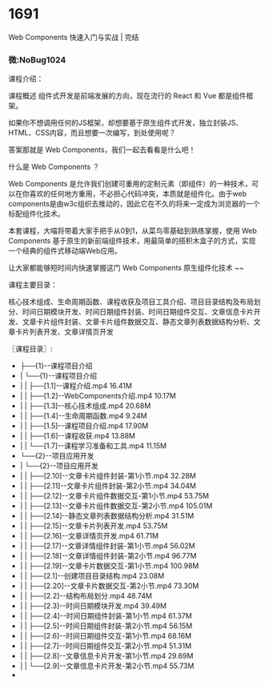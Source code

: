 # 1691
Web Components 快速入门与实战 | 完结

### 微:NoBug1024 


课程介绍：

课程概述
组件式开发是前端发展的方向，现在流行的 React 和 Vue 都是组件框架。

如果你不想调用任何的JS框架，却想要基于原生组件式开发，独立封装JS、HTML、CSS内容，而且想要一次编写，到处使用呢？

答案那就是 Web Components，我们一起去看看是什么吧！

什么是 Web Components ？

Web Components 是允许我们创建可重用的定制元素（即组件）的一种技术，可以在你喜欢的任何地方重用，不必担心代码冲突，本质就是组件化。由于web components是由w3c组织去推动的，因此它在不久的将来一定成为浏览器的一个标配组件化技术。

本套课程，大喵将带着大家手把手从0到1，从菜鸟零基础到熟练掌握，使用 Web Components 基于原生的新前端组件技术，用最简单的搭积木盒子的方式，实现一个经典的组件式移动端Web应用。

让大家都能够短时间内快速掌握这门 Web Components 原生组件化技术 ~~

课程主要目录：

核心技术组成、生命周期函数、课程收获及项目工具介绍、项目目录结构及布局划分、时间日期模块开发、时间日期组件封装、时间日期组件交互、文章信息卡片开发、文章卡片组件封装、文章卡片组件数据交互、静态文章列表数据结构分析、文章卡片列表开发、文章详情页开发

〖课程目录〗:

- ├──{1}--课程项目介绍  
- |   └──{1}--课程项目介绍  
- |   |   ├──[1.1]--课程介绍.mp4  16.41M
- |   |   ├──[1.2]--WebComponents介绍.mp4  10.17M
- |   |   ├──[1.3]--核心技术组成.mp4  20.68M
- |   |   ├──[1.4]--生命周期函数.mp4  9.24M
- |   |   ├──[1.5]--课程项目介绍.mp4  17.90M
- |   |   ├──[1.6]--课程收获.mp4  13.88M
- |   |   └──[1.7]--课程学习准备和工具.mp4  11.15M
- └──{2}--项目应用开发  
- |   └──{2}--项目应用开发  
- |   |   ├──[2.10]--文章卡片组件封装-第1小节.mp4  32.28M
- |   |   ├──[2.11]--文章卡片组件封装-第2小节.mp4  34.04M
- |   |   ├──[2.12]--文章卡片组件数据交互-第1小节.mp4  53.75M
- |   |   ├──[2.13]--文章卡片组件数据交互-第2小节.mp4  105.01M
- |   |   ├──[2.14]--静态文章列表数据结构分析.mp4  31.51M
- |   |   ├──[2.15]--文章卡片列表开发.mp4  53.75M
- |   |   ├──[2.16]--文章详情页开发.mp4  61.71M
- |   |   ├──[2.17]--文章详情组件封装-第1小节.mp4  56.02M
- |   |   ├──[2.18]--文章详情组件封装-第2小节.mp4  96.77M
- |   |   ├──[2.19]--文章卡片数据交互-第1小节.mp4  100.98M
- |   |   ├──[2.1]--创建项目目录结构.mp4  23.08M
- |   |   ├──[2.20]--文章卡片数据交互-第2小节.mp4  73.30M
- |   |   ├──[2.2]--结构布局划分.mp4  48.74M
- |   |   ├──[2.3]--时间日期模块开发.mp4  39.49M
- |   |   ├──[2.4]--时间日期组件封装-第1小节.mp4  61.37M
- |   |   ├──[2.5]--时间日期组件封装-第2小节.mp4  56.15M
- |   |   ├──[2.6]--时间日期组件交互-第1小节.mp4  68.16M
- |   |   ├──[2.7]--时间日期组件交互-第2小节.mp4  51.31M
- |   |   ├──[2.8]--文章信息卡片开发-第1小节.mp4  29.69M
- |   |   └──[2.9]--文章信息卡片开发-第2小节.mp4  55.73M
- 
